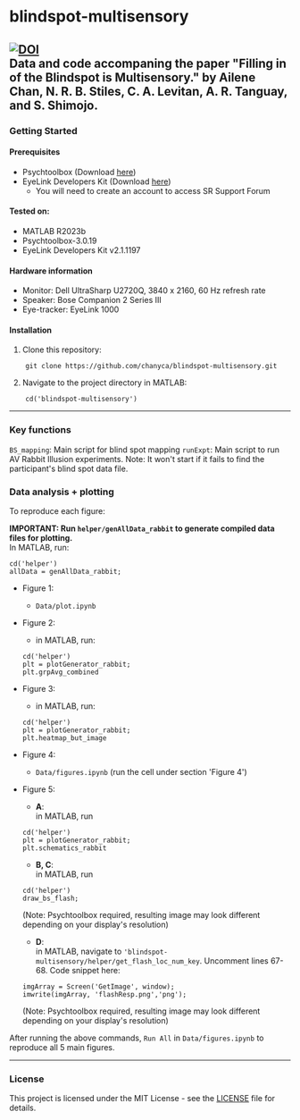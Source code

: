# blindspot-multisensory  

[![DOI](https://zenodo.org/badge/888130091.svg)](https://doi.org/10.5281/zenodo.14167119)  
Data and code accompaning the paper "Filling in of the Blindspot is Multisensory." by Ailene Chan, N. R. B. Stiles, C. A. Levitan, A. R. Tanguay, and S.
Shimojo.
---
### Getting Started
#### Prerequisites
- Psychtoolbox (Download [here](http://psychtoolbox.org/download))
- EyeLink Developers Kit (Download [here](https://www.sr-research.com/support/thread-13.html))
  - You will need to create an account to access SR Support Forum
 
#### Tested on:
- MATLAB R2023b
- Psychtoolbox-3.0.19
- EyeLink Developers Kit v2.1.1197

#### Hardware information
- Monitor: Dell UltraSharp U2720Q, 3840 x 2160, 60 Hz refresh rate
- Speaker: Bose Companion 2 Series III
- Eye-tracker: EyeLink 1000

#### Installation
1. Clone this repository:  
```
    git clone https://github.com/chanyca/blindspot-multisensory.git
```
2. Navigate to the project directory in MATLAB:
```
    cd('blindspot-multisensory')
```
---
### Key functions
`BS_mapping`: Main script for blind spot mapping
`runExpt`: Main script to run AV Rabbit Illusion experiments. Note: It won't start if it fails to find the participant's blind spot data file.

### Data analysis + plotting

To reproduce each figure:  
  
**IMPORTANT: Run `helper/genAllData_rabbit` to generate compiled data files for plotting.**  
In MATLAB, run:
```
cd('helper')
allData = genAllData_rabbit;
```
- Figure 1:
  - `Data/plot.ipynb`
- Figure 2:
  - in MATLAB, run:
  ```
  cd('helper')
  plt = plotGenerator_rabbit;
  plt.grpAvg_combined
  ```
- Figure 3:
  - in MATLAB, run:
  ```
  cd('helper')
  plt = plotGenerator_rabbit;
  plt.heatmap_but_image
  ```
- Figure 4:
  - `Data/figures.ipynb` (run the cell under section 'Figure 4')
- Figure 5:
  - **A**:  
    in MATLAB, run
  ```
  cd('helper')
  plt = plotGenerator_rabbit;
  plt.schematics_rabbit
  ```
  - **B, C**:  
    in MATLAB, run  
  ```
  cd('helper')
  draw_bs_flash;
  ```
  (Note: Psychtoolbox required, resulting image may look different depending on your display's resolution)
  - **D**:  
    in MATLAB, navigate to `'blindspot-multisensory/helper/get_flash_loc_num_key`. Uncomment lines 67-68. Code snippet here:  

  ```
  imgArray = Screen('GetImage', window);
  imwrite(imgArray, 'flashResp.png','png');
  ```
  (Note: Psychtoolbox required, resulting image may look different depending on your display's resolution)  


After running the above commands, `Run All` in `Data/figures.ipynb` to reproduce all 5 main figures.  

---
### License
This project is licensed under the MIT License - see the [LICENSE](LICENSE) file for details.
